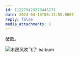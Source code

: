 ```yaml
---
id: 112279423278445271
date: 2024-04-16T06:13:55.866Z
reply: false
media_attachments: 1
---
```


破败。

![木房风吹飞了
ealbum](https://files.e5n.cc/media_attachments/files/112/279/422/426/873/694/original/83e7012ada36d147.jpg)
